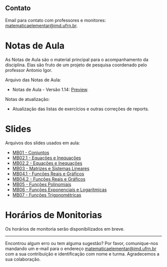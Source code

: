 <!-- # Informações Gerais
As informações sobre a oferta da disciplina no período 2020.2 podem ser lidas no [Plano de Curso](https://drive.google.com/file/d/1P5gzhI-wrO_lZKLjTi2-reVs7j3ia8bb/view?usp=sharing). Uma live de dúvidas sobre esse plano pode ser assistida [aqui](https://drive.google.com/drive/folders/1H70yHhUw56rLBTXCzbOfJ-ODy1v9OkPd?usp=sharing). -->

## Contato
Email para contato com professores e monitores: [matematicaelementar@imd.ufrn.br](mailto:matematicaelementar@imd.ufrn.br).

# Notas de Aula
As Notas de Aula são o material principal para o acompanhamento da disciplina. Elas são fruto de um projeto de pesquisa coordenado pelo professor Antonio Igor.

Arquivo das Notas de Aula:
- Notas de Aula - Versão 1.14: [Preview](materiais/notas-de-aula-v1.14.pdf).

Notas de atualização:
- Atualização das listas de exercícios e outras correções de reports.

# Slides
Arquivos dos slides usados em aula:
- [MB01 - Conjuntos](materiais/MB01_Conjuntos.pdf)
- [MB02.1 - Equações e Inequações](materiais/MB02_Equacoes_e_inequacoes_pt1.pdf)
- [MB02.2 - Equações e Inequações](materiais/MB02_Equacoes_e_inequacoes_pt2.pdf)
- [MB03 - Matrizes e Sistemas Lineares](materiais/MB03_Matrizes_e_Sistemas.pdf)
- [MB04.1 - Funções Reais e Gráficos](materiais/MB04_Funcoes_Reais_e_Graficos_pt1.pdf)
- [MB04.2 - Funções Reais e Gráficos](materiais/MB04_Funcoes_Reais_e_Graficos_pt2.pdf)
- [MB05 - Funções Polinomiais](materiais/MB05_Funcoes_polinomiais.pdf)
- [MB06 - Funções Exponenciais e Logarítmicas](materiais/MB06_Funcoes_exponenciais_e_logaritmicas.pdf)
- [MB07 - Funções Trigonométricas](materiais/MB07_Funcoes_trigonometricas.pdf)

<!--  [ME01 - Conjuntos](materiais/ME01%20-%20Conjuntos.pdf)
- [ME02 - Conjuntos Numéricos e Potenciação](materiais/ME02%20-%20Conjuntos%20Numéricos%20e%20Potenciação.pdf)
- [ME03 - Equações e Inequações](materiais/ME03%20-%20Equações%20e%20Inequações.pdf)
- [ME04 - Princípio da Indução Finita](materiais/ME04%20-%20Princípio%20da%20Indução%20Finita.pdf)
- [ME05 - Funções](materiais/ME05%20-%20Funções.pdf)
- [ME06 - Progressões](materiais/ME06%20-%20Progressões.pdf)
- [ME07 - Funções Reais e Gráficos](materiais/ME07%20-%20Funções%20Reais%20e%20Gráficos.pdf)
- [ME08 - Funções Polinomiais](materiais/ME08%20-%20Funções%20Polinomiais.pdf)
- [ME09 - Funções Exponenciais e Logarítmicas](materiais/ME09%20-%20Funções%20Exponenciais%20e%20Logarítmicas.pdf)
- [ME10 - Funções Trigonométricas](materiais/ME10%20-%20Funções%20Trigonométricas.pdf) -->

# Horários de Monitorias 

<!-- Acesse os horários das monitorias clicando [aqui](https://matematica-elementar.github.io/horarios-monitorias).-->
Os horários de monitoria serão disponibilizados em breve.

--- 
Encontrou algum erro ou tem alguma sugestão? Por favor, comunique-nos mandando um e-mail para o endereço [matematicaelementar@imd.ufrn.br](mailto:matematicaelementar@imd.ufrn.br) com a sua contribuição e identificação com nome e turma. Agradecemos a sua colaboração.
